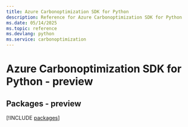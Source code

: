 ```yaml
---
title: Azure Carbonoptimization SDK for Python
description: Reference for Azure Carbonoptimization SDK for Python
ms.date: 05/14/2025
ms.topic: reference
ms.devlang: python
ms.service: carbonoptimization
---
```

# Azure Carbonoptimization SDK for Python - preview
## Packages - preview
[!INCLUDE [packages](carbonoptimization-index.md)]